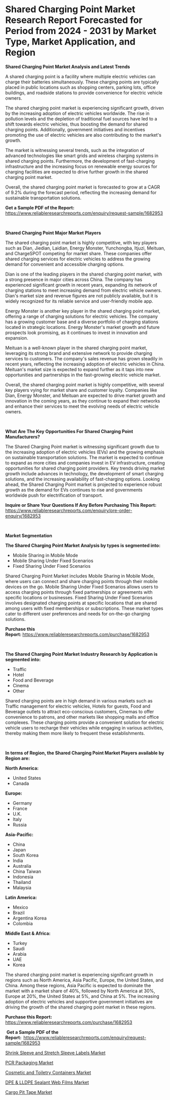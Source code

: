 <p><h1>Shared Charging Point Market Research Report Forecasted for Period from 2024 -  2031 by Market Type, Market Application, and Region</h1></p><p><strong>Shared Charging Point Market Analysis and Latest Trends</strong></p>
<p><p>A shared charging point is a facility where multiple electric vehicles can charge their batteries simultaneously. These charging points are typically placed in public locations such as shopping centers, parking lots, office buildings, and roadside stations to provide convenience for electric vehicle owners.</p><p>The shared charging point market is experiencing significant growth, driven by the increasing adoption of electric vehicles worldwide. The rise in pollution levels and the depletion of traditional fuel sources have led to a shift towards electric vehicles, thus boosting the demand for shared charging points. Additionally, government initiatives and incentives promoting the use of electric vehicles are also contributing to the market's growth.</p><p>The market is witnessing several trends, such as the integration of advanced technologies like smart grids and wireless charging systems in shared charging points. Furthermore, the development of fast-charging infrastructure and the increasing focus on renewable energy sources for charging facilities are expected to drive further growth in the shared charging point market.</p><p>Overall, the shared charging point market is forecasted to grow at a CAGR of 9.2% during the forecast period, reflecting the increasing demand for sustainable transportation solutions.</p></p>
<p><strong>Get a Sample PDF of the Report:&nbsp;</strong> <a href="https://www.reliableresearchreports.com/enquiry/request-sample/1682953">https://www.reliableresearchreports.com/enquiry/request-sample/1682953</a></p>
<p>&nbsp;</p>
<p><strong>Shared Charging Point Major Market Players</strong></p>
<p><p>The shared charging point market is highly competitive, with key players such as Dian, Jiedian, Laidian, Energy Monster, Yunchongba, Itjuzi, Meituan, and ChargeSPOT competing for market share. These companies offer shared charging services for electric vehicles to address the growing demand for convenient and accessible charging options.</p><p>Dian is one of the leading players in the shared charging point market, with a strong presence in major cities across China. The company has experienced significant growth in recent years, expanding its network of charging stations to meet increasing demand from electric vehicle owners. Dian's market size and revenue figures are not publicly available, but it is widely recognized for its reliable service and user-friendly mobile app.</p><p>Energy Monster is another key player in the shared charging point market, offering a range of charging solutions for electric vehicles. The company has a growing customer base and a diverse portfolio of charging stations located in strategic locations. Energy Monster's market growth and future prospects look promising, as it continues to invest in innovation and expansion.</p><p>Meituan is a well-known player in the shared charging point market, leveraging its strong brand and extensive network to provide charging services to customers. The company's sales revenue has grown steadily in recent years, reflecting the increasing adoption of electric vehicles in China. Meituan's market size is expected to expand further as it taps into new opportunities and partnerships in the fast-growing electric vehicle market.</p><p>Overall, the shared charging point market is highly competitive, with several key players vying for market share and customer loyalty. Companies like Dian, Energy Monster, and Meituan are expected to drive market growth and innovation in the coming years, as they continue to expand their networks and enhance their services to meet the evolving needs of electric vehicle owners.</p></p>
<p>&nbsp;</p>
<p><strong>What Are The Key Opportunities For Shared Charging Point Manufacturers?</strong></p>
<p><p>The Shared Charging Point market is witnessing significant growth due to the increasing adoption of electric vehicles (EVs) and the growing emphasis on sustainable transportation solutions. The market is expected to continue to expand as more cities and companies invest in EV infrastructure, creating opportunities for shared charging point providers. Key trends driving market growth include advances in technology, the development of smart charging solutions, and the increasing availability of fast-charging options. Looking ahead, the Shared Charging Point market is projected to experience robust growth as the demand for EVs continues to rise and governments worldwide push for electrification of transport.</p></p>
<p><strong>Inquire or Share Your Questions If Any Before Purchasing This Report:</strong> <a href="https://www.reliableresearchreports.com/enquiry/pre-order-enquiry/1682953">https://www.reliableresearchreports.com/enquiry/pre-order-enquiry/1682953</a></p>
<p>&nbsp;</p>
<p><strong>Market Segmentation</strong></p>
<p><strong>The Shared Charging Point Market Analysis by types is segmented into:</strong></p>
<p><ul><li>Mobile Sharing in Mobile Mode</li><li>Mobile Sharing Under Fixed Scenarios</li><li>Fixed Sharing Under Fixed Scenarios</li></ul></p>
<p><p>Shared Charging Point Market includes Mobile Sharing in Mobile Mode, where users can connect and share charging points through their mobile devices on the go. Mobile Sharing Under Fixed Scenarios allows users to access charging points through fixed partnerships or agreements with specific locations or businesses. Fixed Sharing Under Fixed Scenarios involves designated charging points at specific locations that are shared among users with fixed memberships or subscriptions. These market types cater to different user preferences and needs for on-the-go charging solutions.</p></p>
<p><strong>Purchase this Report:&nbsp;</strong><a href="https://www.reliableresearchreports.com/purchase/1682953">https://www.reliableresearchreports.com/purchase/1682953</a></p>
<p>&nbsp;</p>
<p><strong>The Shared Charging Point Market Industry Research by Application is segmented into:</strong></p>
<p><ul><li>Traffic</li><li>Hotel</li><li>Food and Beverage</li><li>Cinema</li><li>Other</li></ul></p>
<p><p>Shared charging points are in high demand in various markets such as Traffic management for electric vehicles, Hotels for guests, Food and Beverage outlets to attract eco-conscious customers, Cinemas to offer convenience to patrons, and other markets like shopping malls and office complexes. These charging points provide a convenient solution for electric vehicle users to recharge their vehicles while engaging in various activities, thereby making them more likely to frequent these establishments.</p></p>
<p>&nbsp;</p>
<p><strong>In terms of Region, the Shared Charging Point Market Players available by Region are:</strong></p>
<p>
    <p> <strong> North America: </strong>
        <ul>
            <li>United States</li>
            <li>Canada</li>
        </ul>
        </p> 
    <p> <strong> Europe: </strong>
        <ul>
            <li>Germany</li>
            <li>France</li>
            <li>U.K.</li>
            <li>Italy</li>
            <li>Russia</li>
        </ul>
        </p> 
    <p> <strong> Asia-Pacific: </strong>
        <ul>
            <li>China</li>
            <li>Japan</li>
            <li>South Korea</li>
            <li>India</li>
            <li>Australia</li>
            <li>China Taiwan</li>
            <li>Indonesia</li>
            <li>Thailand</li>
            <li>Malaysia</li>
        </ul>
        </p> 
    <p> <strong> Latin America: </strong>
        <ul>
            <li>Mexico</li>
            <li>Brazil</li>
            <li>Argentina Korea</li>
            <li>Colombia</li>
        </ul>
        </p> 
    <p> <strong> Middle East & Africa: </strong>
        <ul>
            <li>Turkey</li>
            <li>Saudi</li>
            <li>Arabia</li>
            <li>UAE</li>
            <li>Korea</li>
        </ul>
    </p>
    </p>
<p><p>The shared charging point market is experiencing significant growth in regions such as North America, Asia Pacific, Europe, the United States, and China. Among these regions, Asia Pacific is expected to dominate the market with a market share of 40%, followed by North America at 30%, Europe at 20%, the United States at 5%, and China at 5%. The increasing adoption of electric vehicles and supportive government initiatives are driving the growth of the shared charging point market in these regions.</p></p>
<p><strong>Purchase this Report: </strong><a href="https://www.reliableresearchreports.com/purchase/1682953">https://www.reliableresearchreports.com/purchase/1682953</a></p>
<p>&nbsp;<strong>Get a Sample PDF of the Report:&nbsp;&nbsp;</strong><a href="https://www.reliableresearchreports.com/enquiry/request-sample/1682953">https://www.reliableresearchreports.com/enquiry/request-sample/1682953</a></p>
<p><strong></strong></p>
<p><p><a href="https://github.com/seekum/Market-Research-Report-List-1/blob/main/shrink-sleeve-and-stretch-sleeve-labels-market.md">Shrink Sleeve and Stretch Sleeve Labels Market</a></p><p><a href="https://github.com/timeliteaut/Market-Research-Report-List-1/blob/main/pcr-packaging-market.md">PCR Packaging Market</a></p><p><a href="https://github.com/nancykennedykellievqfqt2/Market-Research-Report-List-1/blob/main/cosmetic-and-toiletry-containers-market.md">Cosmetic and Toiletry Containers Market</a></p><p><a href="https://github.com/bobicer/Market-Research-Report-List-2/blob/main/dpe-lldpe-sealant-web-films-market.md">DPE & LLDPE Sealant Web Films Market</a></p><p><a href="https://github.com/globismark/Market-Research-Report-List-2/blob/main/cargo-pit-tape-market.md">Cargo Pit Tape Market</a></p></p>